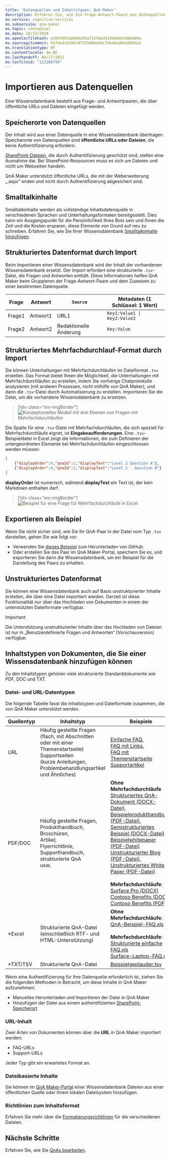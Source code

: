 ```yaml
---
title: 'Datenquellen und Inhaltstypen: QnA Maker'
description: Erfahren Sie, wie Sie Frage-Antwort-Paare aus Datenquellen und unterstützten Inhaltstypen importieren können, zu denen viele strukturierte Standarddokumente wie PDF, DOCX und TXT gehören – QnA Maker.
ms.service: cognitive-services
ms.subservice: qna-maker
ms.topic: conceptual
ms.date: 10/13/2020
ms.openlocfilehash: e205d403a8d482d5af3278ed42dde60e5808a00a
ms.sourcegitcommit: 91fdedcb190c0753180be8dc7db4b1d6da9854a1
ms.translationtype: HT
ms.contentlocale: de-DE
ms.lasthandoff: 06/17/2021
ms.locfileid: "112280799"
---
```

# <a name="importing-from-data-sources"></a>Importieren aus Datenquellen

Eine Wissensdatenbank besteht aus Frage- und Antwortpaaren, die über öffentliche URLs und Dateien eingefügt werden.

## <a name="data-source-locations"></a>Speicherorte von Datenquellen

Der Inhalt wird aus einer Datenquelle in eine Wissensdatenbank übertragen. Speicherorte von Datenquellen sind **öffentliche URLs oder Dateien**, die keine Authentifizierung erfordern.

[SharePoint-Dateien](../how-to/add-sharepoint-datasources.md), die durch Authentifizierung geschützt sind, stellen eine Ausnahme dar. Bei SharePoint-Ressourcen muss es sich um Dateien und nicht um Webseiten handeln. 

QnA Maker unterstützt öffentliche URLs, die mit der Weberweiterung „.aspx“ enden und nicht durch Authentifizierung abgesichert sind.

## <a name="chit-chat-content"></a>Smalltalkinhalte

Smalltalkinhalte werden als vollständige Inhaltsdatenquelle in verschiedenen Sprachen und Unterhaltungsformaten bereitgestellt. Dies kann ein Ausgangspunkt für die Persönlichkeit Ihres Bots sein und Ihnen die Zeit und die Kosten ersparen, diese Elemente von Grund auf neu zu schreiben. Erfahren Sie, wie Sie Ihrer Wissensdatenbank [Smalltalkinhalte hinzufügen](../how-to/chit-chat-knowledge-base.md).

## <a name="structured-data-format-through-import"></a>Strukturiertes Datenformat durch Import

Beim Importieren einer Wissensdatenbank wird der Inhalt der vorhandenen Wissensdatenbank ersetzt. Der Import erfordert eine strukturierte `.tsv`-Datei, die Fragen und Antworten enthält. Diese Informationen helfen QnA Maker beim Gruppieren der Frage-Antwort-Paare und dem Zuweisen zu einer bestimmten Datenquelle.

| Frage  | Antwort  | `Source`| Metadaten (1 Schlüssel: 1 Wert) |
|-----------|---------|----|---------------------|
| Frage1 | Antwort1 | URL1 | <code>Key1:Value1 &#124; Key2:Value2</code> |
| Frage2 | Antwort2 | Redaktionelle Änderung|    `Key:Value`       |

## <a name="structured-multi-turn-format-through-import"></a>Strukturiertes Mehrfachdurchlauf-Format durch Import

Sie können Unterhaltungen mit Mehrfachdurchläufen im Dateiformat `.tsv` erstellen. Das Format bietet Ihnen die Möglichkeit, die Unterhaltungen mit Mehrfachdurchläufen zu erstellen, indem Sie vorherige Chatprotokolle analysieren (mit anderen Prozessen, nicht mithilfe von QnA Maker), und dann die `.tsv`-Datei durch Automatisierung zu erstellen. Importieren Sie die Datei, um die vorhandene Wissensdatenbank zu ersetzen.

> [!div class="mx-imgBorder"]
> ![Konzeptionelles Modell mit drei Ebenen von Fragen mit Mehrfachdurchläufen](../media/qnamaker-concepts-knowledgebase/nested-multi-turn.png)

Die Spalte für eine `.tsv`-Datei mit Mehrfachdurchläufen, die sich speziell für Mehrfachdurchläufe eignet, ist **Eingabeaufforderungen**. Eine `.tsv`-Beispieldatei in Excel zeigt die Informationen, die zum Definieren der untergeordneten Elemente bei Mehrfachdurchläufen eingeschlossen werden müssen:

```JSON
[
    {"displayOrder":0,"qnaId":2,"displayText":"Level 2 Question A"},
    {"displayOrder":0,"qnaId":3,"displayText":"Level 2 - Question B"}
]
```

**displayOrder** ist numerisch, während **displayText** ein Text ist, der kein Markdown enthalten darf.

> [!div class="mx-imgBorder"]
> ![Beispiel für eine Frage für Mehrfachdurchläufe in Excel](../media/qnamaker-concepts-knowledgebase/multi-turn-tsv-columns-excel-example.png)

## <a name="export-as-example"></a>Exportieren als Beispiel

Wenn Sie nicht sicher sind, wie Sie Ihr QnA-Paar in der Datei vom Typ `.tsv` darstellen, gehen Sie wie folgt vor:
* Verwenden Sie [dieses Beispiel](https://github.com/Azure-Samples/cognitive-services-sample-data-files/blob/master/qna-maker/data-source-formats/Structured-multi-turn-format.xlsx?raw=true) zum Herunterladen von GitHub.
* Oder erstellen Sie das Paar im QnA Maker-Portal, speichern Sie es, und exportieren Sie dann die Wissensdatenbank, um ein Beispiel für die Darstellung des Paars zu erhalten.

## <a name="unstructured-data-format"></a>Unstrukturiertes Datenformat 

Sie können eine Wissensdatenbank auch auf Basis unstrukturierter Inhalte erstellen, die über eine Datei importiert werden. Derzeit ist diese Funktionalität nur über das Hochladen von Dokumenten in einem der unterstützten Dateiformate verfügbar.

> [!IMPORTANT]
> Die Unterstützung unstrukturierter Inhalte über das Hochladen von Dateien ist nur in „Benutzerdefinierte Fragen und Antworten“ (Vorschauversion) verfügbar.

## <a name="content-types-of-documents-you-can-add-to-a-knowledge-base"></a>Inhaltstypen von Dokumenten, die Sie einer Wissensdatenbank hinzufügen können
Zu den Inhaltstypen gehören viele strukturierte Standarddokumente wie PDF, DOC und TXT.

### <a name="file-and-url-data-types"></a>Datei- und URL-Datentypen

Die folgende Tabelle fasst die Inhaltstypen und Dateiformate zusammen, die von QnA Maker unterstützt werden.

|Quellentyp|Inhaltstyp| Beispiele|
|--|--|--|
|URL|Häufig gestellte Fragen<br> (flach, mit Abschnitten oder mit einer Themenstartseite)<br>Supportseiten <br> (kurze Anleitungen, Problembehandlungsartikel und Ähnliches)|[Einfache FAQ](../troubleshooting.md), <br>[FAQ mit Links](https://www.microsoft.com/en-us/software-download/faq),<br> [FAQ mit Themenstartseite](https://www.microsoft.com/Licensing/servicecenter/Help/Faq.aspx)<br>[Supportartikel](./best-practices.md)|
|PDF/DOC|Häufig gestellte Fragen,<br> Produkthandbuch,<br> Broschüren,<br> Artikel,<br> Flyerrichtlinie,<br> Supporthandbuch,<br> strukturierte QnA<br> usw.|**Ohne Mehrfachdurchläufe**<br>[Strukturiertes QnA-Dokument (DOCX-Datei)](https://github.com/Azure-Samples/cognitive-services-sample-data-files/blob/master/qna-maker/data-source-formats/structured.docx),<br> [Beispielprodukthandbuch (PDF-Datei)](https://github.com/Azure-Samples/cognitive-services-sample-data-files/blob/master/qna-maker/data-source-formats/product-manual.pdf),<br> [Semistrukturiertes Beispiel (DOCX-Datei)](https://github.com/Azure-Samples/cognitive-services-sample-data-files/blob/master/qna-maker/data-source-formats/semi-structured.docx),<br> [Beispielwhitepaper (PDF-Datei)](https://github.com/Azure-Samples/cognitive-services-sample-data-files/blob/master/qna-maker/data-source-formats/white-paper.pdf)<br> [Unstrukturierter Blog (PDF-Datei)](https://github.com/Azure-Samples/cognitive-services-sample-data-files/blob/master/qna-maker/data-source-formats/Introducing-surface-laptop-4-and-new-access.pdf),<br> [Unstrukturiertes White Paper (PDF-Datei)](https://github.com/Azure-Samples/cognitive-services-sample-data-files/blob/master/qna-maker/data-source-formats/sample-unstructured-paper.pdf)<br><br>**Mehrfachdurchläufe**:<br>[Surface Pro (DOCX)](https://github.com/Azure-Samples/cognitive-services-sample-data-files/blob/master/qna-maker/data-source-formats/multi-turn.docx)<br>[Contoso Benefits (DOCX)](https://github.com/Azure-Samples/cognitive-services-sample-data-files/blob/master/qna-maker/data-source-formats/Multiturn-ContosoBenefits.docx)<br>[Contoso Benefits (PDF)](https://github.com/Azure-Samples/cognitive-services-sample-data-files/blob/master/qna-maker/data-source-formats/Multiturn-ContosoBenefits.pdf)|
|*Excel|Strukturierte QnA-Datei<br> (einschließlich RTF- und HTML-Unterstützung)|**Ohne Mehrfachdurchläufe**:<br>[QnA-Beispiel-FAQ.xls](https://github.com/Azure-Samples/cognitive-services-sample-data-files/blob/master/qna-maker/data-source-formats/QnA%20Maker%20Sample%20FAQ.xlsx)<br><br>**Mehrfachdurchläufe**:<br>[Strukturierte einfache FAQ.xls](https://github.com/Azure-Samples/cognitive-services-sample-data-files/blob/master/qna-maker/data-source-formats/Structured-multi-turn-format.xlsx)<br>[Surface-Laptop-FAQ.xls](https://github.com/Azure-Samples/cognitive-services-sample-data-files/blob/master/qna-maker/data-source-formats/Multiturn-Surface-Pro.xlsx)|
|*TXT/TSV|Strukturierte QnA-Datei|[Beispielgeplauder.tsv](https://github.com/Azure-Samples/cognitive-services-sample-data-files/blob/master/qna-maker/data-source-formats/Scenario_Responses_Friendly.tsv)|

Wenn eine Authentifizierung für Ihre Datenquelle erforderlich ist, ziehen Sie die folgenden Methoden in Betracht, um diese Inhalte in QnA Maker aufzunehmen:

* Manuelles Herunterladen und Importieren der Datei in QnA Maker
* Hinzufügen der Datei aus einem authentifizierten [SharePoint-Speicherort](../how-to/add-sharepoint-datasources.md)

### <a name="url-content"></a>URL-Inhalt

Zwei Arten von Dokumenten können über die **URL** in QnA Maker importiert werden:

* FAQ-URLs
* Support-URLs

Jeder Typ gibt ein erwartetes Format an.

### <a name="file-based-content"></a>Dateibasierte Inhalte

Sie können im [QnA Maker-Portal](https://www.qnamaker.ai) einer Wissensdatenbank Dateien aus einer öffentlichen Quelle oder Ihrem lokalen Dateisystem hinzufügen.

### <a name="content-format-guidelines"></a>Richtlinien zum Inhaltsformat

Erfahren Sie mehr über die [Formatierungsrichtlinien](../reference-document-format-guidelines.md) für die verschiedenen Dateien.

## <a name="next-steps"></a>Nächste Schritte

Erfahren Sie, wie Sie [QnAs bearbeiten](../how-to/edit-knowledge-base.md).
